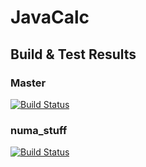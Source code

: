 # JavaCalc

## Build & Test Results

### Master
[![Build 
Status](https://travis-ci.org/TLoebner/JavaCalc.svg?branch=master)](https://travis-ci.org/TLoebner/JavaCalc)

### numa_stuff
[![Build 
Status](https://travis-ci.org/TLoebner/JavaCalc.svg)](https://travis-ci.org/TLoebner/JavaCalc)

